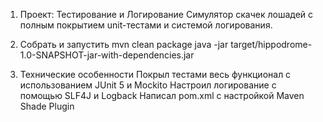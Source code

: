 1. Проект: Тестирование и Логирование
   Симулятор скачек лошадей с полным покрытием unit-тестами и системой логирования.

2. Собрать и запустить
   mvn clean package
   java -jar target/hippodrome-1.0-SNAPSHOT-jar-with-dependencies.jar

3. Технические особенности
   Покрыл тестами весь функционал с использованием JUnit 5 и Mockito
   Настроил логирование с помощью SLF4J и Logback
   Написал pom.xml с настройкой Maven Shade Plugin